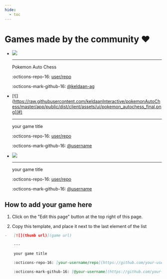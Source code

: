 ```yaml
---
hide:
  - toc
---
```


# Games made by the community ❤️

<div class="grid cards col-3" markdown>

-   [![](https://placehold.co/480x360)](#)

    ---

    Pokemon Auto Chess

    :octicons-repo-16: [user/repo](https://github.com/keldaanInteractive/pokemonAutoChess)

    :octicons-mark-github-16: [@keldaan-ag](https://github.com/keldaan-ag)

-   [![](https://raw.githubusercontent.com/keldaanInteractive/pokemonAutoChess/master/app/public/dist/client/assets/ui/pokemon_autochess_final.png](#)

    ---

    your game title

    :octicons-repo-16: [user/repo](https://github.com/colyseus/colyseus)

    :octicons-mark-github-16: [@username](https://github.com/username)

-   [![](https://placehold.co/480x360)](#)

    ---

    your game title

    :octicons-repo-16: [user/repo](https://github.com/colyseus/colyseus)

    :octicons-mark-github-16: [@username](https://github.com/username)

<!-- Add your content above this line -->

</div>

## How to add your game here

1. Click on the "Edit this page" button at the top right of this page.

2. Copy this template, and place it next to the last element of the list

```markdown
-   [![](thumb url)](game url)

    ---

    your game title

    :octicons-repo-16: [your-username/repo](https://github.com/your-username/repo)

    :octicons-mark-github-16: [@your-username](https://github.com/your-username)
```
